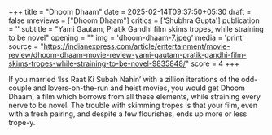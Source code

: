 +++
title = "Dhoom Dhaam"
date = 2025-02-14T09:37:50+05:30
draft = false
mreviews = ["Dhoom Dhaam"]
critics = ['Shubhra Gupta']
publication = ''
subtitle = "Yami Gautam, Pratik Gandhi film skims tropes, while straining to be novel"
opening = ""
img = 'dhoom-dhaam-7.jpeg'
media = 'print'
source = "https://indianexpress.com/article/entertainment/movie-review/dhoom-dhaam-movie-review-yami-gautam-pratik-gandhi-film-skims-tropes-while-straining-to-be-novel-9835848/"
score = 4
+++

If you married ‘Iss Raat Ki Subah Nahin’ with a zillion iterations of the odd-couple and lovers-on-the-run and heist movies, you would get Dhoom Dhaam, a film which borrows from all these elements, while straining every nerve to be novel. The trouble with skimming tropes is that your film, even with a fresh pairing, and despite a few flourishes, ends up more or less trope-y.
